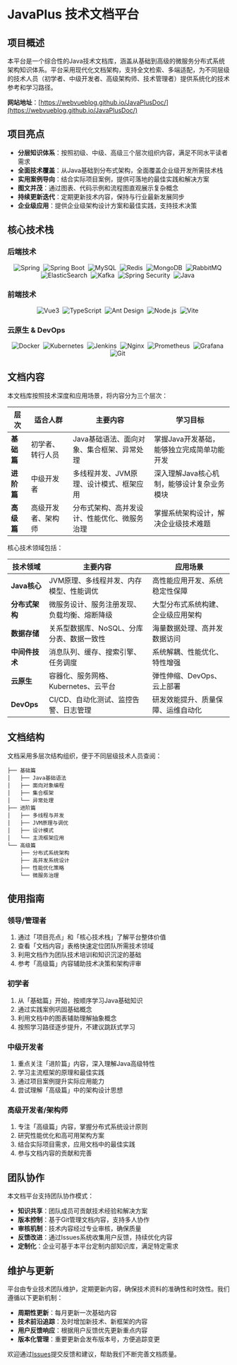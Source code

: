 # JavaPlus 技术文档平台

## 项目概述

本平台是一个综合性的Java技术文档库，涵盖从基础到高级的微服务分布式系统架构知识体系。平台采用现代化文档架构，支持全文检索、多端适配，为不同层级的技术人员（初学者、中级开发者、高级架构师、技术管理者）提供系统化的技术参考和学习路径。

**网站地址**：[https://webvueblog.github.io/JavaPlusDoc/](https://webvueblog.github.io/JavaPlusDoc/)

## 项目亮点

- **分层知识体系**：按照初级、中级、高级三个层次组织内容，满足不同水平读者需求
- **全面技术覆盖**：从Java基础到分布式架构，全面覆盖企业级开发所需技术栈
- **实用案例导向**：结合实际项目案例，提供可落地的最佳实践和解决方案
- **图文并茂**：通过图表、代码示例和流程图直观展示复杂概念
- **持续更新迭代**：定期更新技术内容，保持与行业最新发展同步
- **企业级应用**：提供企业级架构设计方案和最佳实践，支持技术决策

## 核心技术栈

### 后端技术

<p align="center">
  <img src="https://img.shields.io/badge/-Spring-6DB33F?logo=Spring&logoColor=FFF" alt="Spring" style="display: inline-block;" />&nbsp;
  <img src="https://img.shields.io/badge/-Spring%20Boot-6DB33F?logo=Spring-Boot&logoColor=FFF" alt="Spring Boot" style="display: inline-block;" />&nbsp;
  <img src="https://img.shields.io/badge/-MySQL-4479A1?logo=MySQL&logoColor=FFF" alt="MySQL" style="display: inline-block;" />&nbsp;
  <img src="https://img.shields.io/badge/-Redis-DC382D?logo=Redis&logoColor=FFF" alt="Redis" style="display: inline-block;" />&nbsp;
  <img src="https://img.shields.io/badge/-MongoDB-47A248?logo=MongoDB&logoColor=FFF" alt="MongoDB" style="display: inline-block;" />&nbsp;
  <img src="https://img.shields.io/badge/-RabbitMQ-FF6600?logo=RabbitMQ&logoColor=FFF" alt="RabbitMQ" style="display: inline-block;" />&nbsp;
  <img src="https://img.shields.io/badge/-ElasticSearch-005571?logo=ElasticSearch&logoColor=FFF" alt="ElasticSearch" style="display: inline-block;" />&nbsp;
  <img src="https://img.shields.io/badge/-Kafka-C0C0C0?logo=Apache-Kafka&logoColor=231F20" alt="Kafka" style="display: inline-block;" />&nbsp;
  <img src="https://img.shields.io/badge/-Spring%20Security-6DB33F?logo=Spring-Security&logoColor=FFF" alt="Spring Security" style="display: inline-block;" />&nbsp;
  <img src="https://img.shields.io/badge/-Java-F78C40?logo=OpenJDK&logoColor=FFF" alt="Java" style="display: inline-block;" />&nbsp;
</p>

### 前端技术

<p align="center">
  <img src="https://img.shields.io/badge/-Vue3-C0C0C0?logo=Vue.js&logoColor=4FC08D" alt="Vue3" style="display: inline-block;" />&nbsp;
  <img src="https://img.shields.io/badge/-TypeScript-C0C0C0?logo=TypeScript&logoColor=3178C6" alt="TypeScript" style="display: inline-block;" />&nbsp;
  <img src="https://img.shields.io/badge/-Ant%20Design-C0C0C0?logo=Ant-Design&logoColor=0170FE" alt="Ant Design" style="display: inline-block;" />&nbsp;
  <img src="https://img.shields.io/badge/-Node.js-D3D3D3?logo=Node.js&logoColor=339933" alt="Node.js" style="display: inline-block;" />&nbsp;
  <img src="https://img.shields.io/badge/-Vite-D3D3D3?logo=Vite&logoColor=646CFF" alt="Vite" style="display: inline-block;" />&nbsp;
</p>

### 云原生 & DevOps

<p align="center">
  <img src="https://img.shields.io/badge/-Docker-2496ED?logo=Docker&logoColor=FFF" alt="Docker" style="display: inline-block;" />&nbsp;
  <img src="https://img.shields.io/badge/-Kubernetes-326CE5?logo=Kubernetes&logoColor=FFF" alt="Kubernetes" style="display: inline-block;" />&nbsp;
  <img src="https://img.shields.io/badge/-Jenkins-D24939?logo=Jenkins&logoColor=000" alt="Jenkins" style="display: inline-block;" />&nbsp;
  <img src="https://img.shields.io/badge/-Nginx-009639?logo=Nginx&logoColor=FFF" alt="Nginx" style="display: inline-block;" />&nbsp;
  <img src="https://img.shields.io/badge/-Prometheus-C0C0C0?logo=Prometheus&logoColor=E6522C" alt="Prometheus" style="display: inline-block;" />&nbsp;
  <img src="https://img.shields.io/badge/-Grafana-DCDCDC?logo=Grafana&logoColor=F46800" alt="Grafana" style="display: inline-block;" />&nbsp;
  <img src="https://img.shields.io/badge/-Git-F05032?logo=Git&logoColor=FFF" alt="Git" style="display: inline-block;" />&nbsp;
</p>

## 文档内容

本文档库按照技术深度和应用场景，将内容分为三个层次：

| 层次 | 适合人群 | 主要内容 | 学习目标 |
|------|---------|----------|---------|
| **基础篇** | 初学者、转行人员 | Java基础语法、面向对象、集合框架、异常处理 | 掌握Java开发基础，能够独立完成简单功能开发 |
| **进阶篇** | 中级开发者 | 多线程并发、JVM原理、设计模式、框架应用 | 深入理解Java核心机制，能够设计复杂业务模块 |
| **高级篇** | 高级开发者、架构师 | 分布式架构、高并发设计、性能优化、微服务治理 | 掌握系统架构设计，解决企业级技术难题 |

核心技术领域包括：

| 技术领域 | 主要内容 | 应用场景 |
|---------|----------|----------|
| **Java核心** | JVM原理、多线程并发、内存模型、性能调优 | 高性能应用开发、系统稳定性保障 |
| **分布式架构** | 微服务设计、服务注册发现、负载均衡、熔断降级 | 大型分布式系统构建、企业级应用架构 |
| **数据存储** | 关系型数据库、NoSQL、分库分表、数据一致性 | 海量数据处理、高并发数据访问 |
| **中间件技术** | 消息队列、缓存、搜索引擎、任务调度 | 系统解耦、性能优化、特性增强 |
| **云原生** | 容器化、服务网格、Kubernetes、云平台 | 弹性伸缩、DevOps、云上部署 |
| **DevOps** | CI/CD、自动化测试、监控告警、日志管理 | 研发效能提升、质量保障、运维自动化 |

## 文档结构

文档采用多层次结构组织，便于不同层级技术人员查阅：

```
├── 基础篇
│   ├── Java基础语法
│   ├── 面向对象编程
│   ├── 集合框架
│   └── 异常处理
├── 进阶篇
│   ├── 多线程与并发
│   ├── JVM原理与调优
│   ├── 设计模式
│   └── 主流框架应用
└── 高级篇
    ├── 分布式系统架构
    ├── 高并发系统设计
    ├── 性能优化策略
    └── 微服务治理
```

## 使用指南

### 领导/管理者

1. 通过「项目亮点」和「核心技术栈」了解平台整体价值
2. 查看「文档内容」表格快速定位团队所需技术领域
3. 利用文档作为团队技术培训和知识沉淀的基础
4. 参考「高级篇」内容辅助技术决策和架构评审

### 初学者

1. 从「基础篇」开始，按顺序学习Java基础知识
2. 通过实践案例巩固基础概念
3. 利用文档中的图表辅助理解抽象概念
4. 按照学习路径逐步提升，不建议跳跃式学习

### 中级开发者

1. 重点关注「进阶篇」内容，深入理解Java高级特性
2. 学习主流框架的原理和最佳实践
3. 通过项目案例提升实际应用能力
4. 尝试理解「高级篇」中的架构设计思想

### 高级开发者/架构师

1. 专注「高级篇」内容，掌握分布式系统设计原则
2. 研究性能优化和高可用架构方案
3. 结合实际项目需求，应用文档中的最佳实践
4. 参与文档内容的贡献和完善

## 团队协作

本文档平台支持团队协作模式：

- **知识共享**：团队成员可贡献技术经验和解决方案
- **版本控制**：基于Git管理文档内容，支持多人协作
- **审核机制**：技术内容经过专业审核，确保质量
- **反馈改进**：通过Issues系统收集用户反馈，持续优化内容
- **定制化**：企业可基于本平台定制内部知识库，满足特定需求

## 维护与更新

平台由专业技术团队维护，定期更新内容，确保技术资料的准确性和时效性。我们遵循以下更新机制：

- **周期性更新**：每月更新一次基础内容
- **技术前沿追踪**：及时增加新技术、新框架的内容
- **用户反馈响应**：根据用户反馈优先更新重点内容
- **版本化管理**：重要更新会发布版本号，方便追踪变更

欢迎通过[Issues](https://github.com/webVueBlog/JavaPlusDoc/issues)提交反馈和建议，帮助我们不断完善文档质量。
